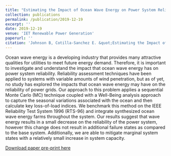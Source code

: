 ```yaml
---
title: "Estimating the Impact of Ocean Wave Energy on Power System Reliability with a Well-Being Approach"
collection: publications
permalink: /publication/2019-12-19
excerpt: ''
date: 2019-12-19
venue: 'IET Renewable Power Generation'
paperurl: ''
citation: 'Johnson B, Cotilla-Sanchez E. &quot;Estimating the Impact of Ocean Wave Energy on Power System Reliability with a Well-Being Approach.&quot; <i>IET Renewable Power Generation</i>. In press (2019)'
---
```


Ocean wave energy is a developing industry that provides many attractive qualities for utilities to meet future energy demand. Therefore, it is important to investigate and understand the impact that ocean wave energy has on power system reliability. Reliability assessment techniques have been applied to systems with variable amounts of wind penetration, but as of yet, no study has explored the impacts that ocean wave energy may have on the reliability of power grids. Our approach to this problem applies a sequential Monte Carlo (MC) technique coupled with a Well-Being analysis approach to capture the seasonal variations associated with the ocean and then calculate key loss-of-load indices. We benchmark this method on the IEEE Reliability Test System 1996 (RTS-96) and integrate synthesized ocean wave energy farms throughout the system. Our results suggest that wave energy results in a small decrease on the reliability of the power system, however this change does not result in additional failure states as compared to the base system. Additionally, we are able to mitigate marginal system states with a relatively small increase in system capacity.

[Download paper pre-print here](https://ecotillasanchez.github.io/files/IET_RPG_Johnson_Cotilla-Sanchez_2019.pdf)
